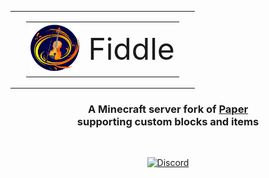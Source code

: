 
<div align="center">
  <table><tr><td>&nbsp;</td><td width="245px"><table><tr><td align="right"><img src="logo.png" alt="Gale logo" width="100%"></td><td><font size="7">Fiddle</font></td></tr></table></td><td>&nbsp;</td></tr></table>
  <h3>A Minecraft server fork of <a href="https://github.com/PaperMC/Paper">Paper</a><br>supporting custom blocks and items</h3>
&nbsp;

[![Discord](https://img.shields.io/discord/1091830813240348732?color=5865F2&label=discord&style=for-the-badge)](https://discord.gg/EduvcVmKS7)
</div>